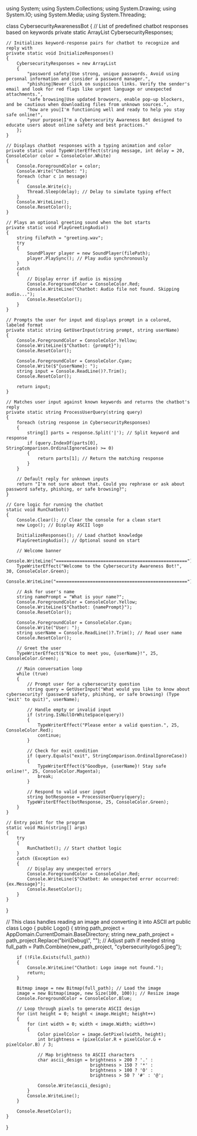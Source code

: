 using System;
using System.Collections;
using System.Drawing;
using System.IO;
using System.Media;
using System.Threading;

class CybersecurityAwarenessBot
{
    // List of predefined chatbot responses based on keywords
    private static ArrayList CybersecurityResponses;

    // Initializes keyword-response pairs for chatbot to recognize and reply with
    private static void InitializeResponses()
    {
        CybersecurityResponses = new ArrayList
        {
            "password safety|Use strong, unique passwords. Avoid using personal information and consider a password manager.",
            "phishing|Never click on suspicious links. Verify the sender's email and look for red flags like urgent language or unexpected attachments.",
            "safe browsing|Use updated browsers, enable pop-up blockers, and be cautious when downloading files from unknown sources.",
            "how are you|I'm functioning well and ready to help you stay safe online!",
            "your purpose|I'm a Cybersecurity Awareness Bot designed to educate users about online safety and best practices."
        };
    }

    // Displays chatbot responses with a typing animation and color
    private static void TypeWriterEffect(string message, int delay = 20, ConsoleColor color = ConsoleColor.White)
    {
        Console.ForegroundColor = color;
        Console.Write("Chatbot: ");
        foreach (char c in message)
        {
            Console.Write(c);
            Thread.Sleep(delay); // Delay to simulate typing effect
        }
        Console.WriteLine();
        Console.ResetColor();
    }

    // Plays an optional greeting sound when the bot starts
    private static void PlayGreetingAudio()
    {
        string filePath = "greeting.wav";
        try
        {
            SoundPlayer player = new SoundPlayer(filePath);
            player.PlaySync(); // Play audio synchronously
        }
        catch
        {
            // Display error if audio is missing
            Console.ForegroundColor = ConsoleColor.Red;
            Console.WriteLine("Chatbot: Audio file not found. Skipping audio...");
            Console.ResetColor();
        }
    }

    // Prompts the user for input and displays prompt in a colored, labeled format
    private static string GetUserInput(string prompt, string userName)
    {
        Console.ForegroundColor = ConsoleColor.Yellow;
        Console.WriteLine($"Chatbot: {prompt}");
        Console.ResetColor();

        Console.ForegroundColor = ConsoleColor.Cyan;
        Console.Write($"{userName}: ");
        string input = Console.ReadLine()?.Trim();
        Console.ResetColor();

        return input;
    }

    // Matches user input against known keywords and returns the chatbot's reply
    private static string ProcessUserQuery(string query)
    {
        foreach (string response in CybersecurityResponses)
        {
            string[] parts = response.Split('|'); // Split keyword and response
            if (query.IndexOf(parts[0], StringComparison.OrdinalIgnoreCase) >= 0)
            {
                return parts[1]; // Return the matching response
            }
        }

        // Default reply for unknown inputs
        return "I'm not sure about that. Could you rephrase or ask about password safety, phishing, or safe browsing?";
    }

    // Core logic for running the chatbot
    static void RunChatbot()
    {
        Console.Clear(); // Clear the console for a clean start
        new Logo(); // Display ASCII logo

        InitializeResponses(); // Load chatbot knowledge
        PlayGreetingAudio(); // Optional sound on start

        // Welcome banner
        Console.WriteLine("==================================================");
        TypeWriterEffect("Welcome to the Cybersecurity Awareness Bot!", 30, ConsoleColor.Green);
        Console.WriteLine("==================================================");

        // Ask for user's name
        string namePrompt = "What is your name?";
        Console.ForegroundColor = ConsoleColor.Yellow;
        Console.WriteLine($"Chatbot: {namePrompt}");
        Console.ResetColor();

        Console.ForegroundColor = ConsoleColor.Cyan;
        Console.Write("User: ");
        string userName = Console.ReadLine()?.Trim(); // Read user name
        Console.ResetColor();

        // Greet the user
        TypeWriterEffect($"Nice to meet you, {userName}!", 25, ConsoleColor.Green);

        // Main conversation loop
        while (true)
        {
            // Prompt user for a cybersecurity question
            string query = GetUserInput("What would you like to know about cybersecurity? (password safety, phishing, or safe browsing) (Type 'exit' to quit)", userName);

            // Handle empty or invalid input
            if (string.IsNullOrWhiteSpace(query))
            {
                TypeWriterEffect("Please enter a valid question.", 25, ConsoleColor.Red);
                continue;
            }

            // Check for exit condition
            if (query.Equals("exit", StringComparison.OrdinalIgnoreCase))
            {
                TypeWriterEffect($"Goodbye, {userName}! Stay safe online!", 25, ConsoleColor.Magenta);
                break;
            }

            // Respond to valid user input
            string botResponse = ProcessUserQuery(query);
            TypeWriterEffect(botResponse, 25, ConsoleColor.Green);
        }
    }

    // Entry point for the program
    static void Main(string[] args)
    {
        try
        {
            RunChatbot(); // Start chatbot logic
        }
        catch (Exception ex)
        {
            // Display any unexpected errors
            Console.ForegroundColor = ConsoleColor.Red;
            Console.WriteLine($"Chatbot: An unexpected error occurred: {ex.Message}");
            Console.ResetColor();
        }
    }
}

// This class handles reading an image and converting it into ASCII art
public class Logo
{
    public Logo()
    {
        string path_project = AppDomain.CurrentDomain.BaseDirectory;
        string new_path_project = path_project.Replace("bin\\Debug\\", ""); // Adjust path if needed
        string full_path = Path.Combine(new_path_project, "cybersecuritylogo5.jpeg");

        if (!File.Exists(full_path))
        {
            Console.WriteLine("Chatbot: Logo image not found.");
            return;
        }

        Bitmap image = new Bitmap(full_path); // Load the image
        image = new Bitmap(image, new Size(100, 100)); // Resize image
        Console.ForegroundColor = ConsoleColor.Blue;

        // Loop through pixels to generate ASCII design
        for (int height = 0; height < image.Height; height++)
        {
            for (int width = 0; width < image.Width; width++)
            {
                Color pixelColor = image.GetPixel(width, height);
                int brightness = (pixelColor.R + pixelColor.G + pixelColor.B) / 3;

                // Map brightness to ASCII characters
                char ascii_design = brightness > 200 ? '.' :
                                    brightness > 150 ? '*' :
                                    brightness > 100 ? 'O' :
                                    brightness > 50 ? '#' : '@';

                Console.Write(ascii_design);
            }
            Console.WriteLine();
        }

        Console.ResetColor();
    }
}

